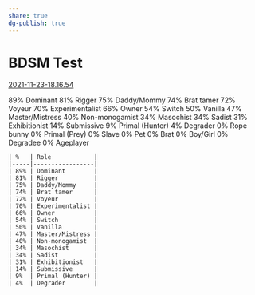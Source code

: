 ```yaml
---
share: true
dg-publish: true
---
```

# BDSM Test

[2021-11-23-18.16.54](http://bdsmtest.org/r/pZexW4k8)

89% Dominant 
81% Rigger 
75% Daddy/Mommy 
74% Brat tamer 
72% Voyeur 
70% Experimentalist 
66% Owner 
54% Switch 
50% Vanilla 
47% Master/Mistress 
40% Non-monogamist 
34% Masochist 
34% Sadist
31% Exhibitionist 
14% Submissive 
9% Primal (Hunter) 
4% Degrader 
0% Rope bunny 
0% Primal (Prey) 
0% Slave 
0% Pet 
0% Brat 
0% Boy/Girl 
0% Degradee 
0% Ageplayer


```
| %   | Role            |
|-----|-----------------|
| 89% | Dominant        |
| 81% | Rigger          |
| 75% | Daddy/Mommy     |
| 74% | Brat tamer      |
| 72% | Voyeur          |
| 70% | Experimentalist |
| 66% | Owner           |
| 54% | Switch          |
| 50% | Vanilla         |
| 47% | Master/Mistress |
| 40% | Non-monogamist  |
| 34% | Masochist       |
| 34% | Sadist          |
| 31% | Exhibitionist   |
| 14% | Submissive      |
| 9%  | Primal (Hunter) |
| 4%  | Degrader        |
```